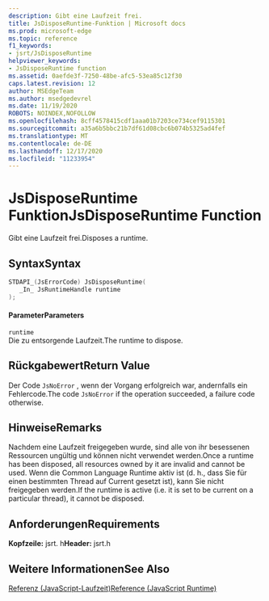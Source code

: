 ```yaml
---
description: Gibt eine Laufzeit frei.
title: JsDisposeRuntime-Funktion | Microsoft docs
ms.prod: microsoft-edge
ms.topic: reference
f1_keywords:
- jsrt/JsDisposeRuntime
helpviewer_keywords:
- JsDisposeRuntime function
ms.assetid: 0aefde3f-7250-48be-afc5-53ea85c12f30
caps.latest.revision: 12
author: MSEdgeTeam
ms.author: msedgedevrel
ms.date: 11/19/2020
ROBOTS: NOINDEX,NOFOLLOW
ms.openlocfilehash: 8cff4578415cdf1aaa01b7203ce734cef9115301
ms.sourcegitcommit: a35a6b5bbc21b7df61d08cbc6b074b5325ad4fef
ms.translationtype: MT
ms.contentlocale: de-DE
ms.lasthandoff: 12/17/2020
ms.locfileid: "11233954"
---
```

# <span data-ttu-id="c47e9-103">JsDisposeRuntime Funktion</span><span class="sxs-lookup"><span data-stu-id="c47e9-103">JsDisposeRuntime Function</span></span>

<span data-ttu-id="c47e9-104">Gibt eine Laufzeit frei.</span><span class="sxs-lookup"><span data-stu-id="c47e9-104">Disposes a runtime.</span></span>  
  
## <span data-ttu-id="c47e9-105">Syntax</span><span class="sxs-lookup"><span data-stu-id="c47e9-105">Syntax</span></span>  
  
```cpp  
STDAPI_(JsErrorCode) JsDisposeRuntime(  
   _In_ JsRuntimeHandle runtime  
);  
```  
  
#### <span data-ttu-id="c47e9-106">Parameter</span><span class="sxs-lookup"><span data-stu-id="c47e9-106">Parameters</span></span>  
 `runtime`  
 <span data-ttu-id="c47e9-107">Die zu entsorgende Laufzeit.</span><span class="sxs-lookup"><span data-stu-id="c47e9-107">The runtime to dispose.</span></span>  
  
## <span data-ttu-id="c47e9-108">Rückgabewert</span><span class="sxs-lookup"><span data-stu-id="c47e9-108">Return Value</span></span>  
 <span data-ttu-id="c47e9-109">Der Code `JsNoError` , wenn der Vorgang erfolgreich war, andernfalls ein Fehlercode.</span><span class="sxs-lookup"><span data-stu-id="c47e9-109">The code `JsNoError` if the operation succeeded, a failure code otherwise.</span></span>  
  
## <span data-ttu-id="c47e9-110">Hinweise</span><span class="sxs-lookup"><span data-stu-id="c47e9-110">Remarks</span></span>  
 <span data-ttu-id="c47e9-111">Nachdem eine Laufzeit freigegeben wurde, sind alle von ihr besessenen Ressourcen ungültig und können nicht verwendet werden.</span><span class="sxs-lookup"><span data-stu-id="c47e9-111">Once a runtime has been disposed, all resources owned by it are invalid and cannot be used.</span></span> <span data-ttu-id="c47e9-112">Wenn die Common Language Runtime aktiv ist (d. h., dass Sie für einen bestimmten Thread auf Current gesetzt ist), kann Sie nicht freigegeben werden.</span><span class="sxs-lookup"><span data-stu-id="c47e9-112">If the runtime is active (i.e. it is set to be current on a particular thread), it cannot be disposed.</span></span>  
  
## <span data-ttu-id="c47e9-113">Anforderungen</span><span class="sxs-lookup"><span data-stu-id="c47e9-113">Requirements</span></span>  
 <span data-ttu-id="c47e9-114">**Kopfzeile:** jsrt. h</span><span class="sxs-lookup"><span data-stu-id="c47e9-114">**Header:** jsrt.h</span></span>  
  
## <span data-ttu-id="c47e9-115">Weitere Informationen</span><span class="sxs-lookup"><span data-stu-id="c47e9-115">See Also</span></span>  
 [<span data-ttu-id="c47e9-116">Referenz (JavaScript-Laufzeit)</span><span class="sxs-lookup"><span data-stu-id="c47e9-116">Reference (JavaScript Runtime)</span></span>](../chakra-hosting/reference-javascript-runtime.md)
